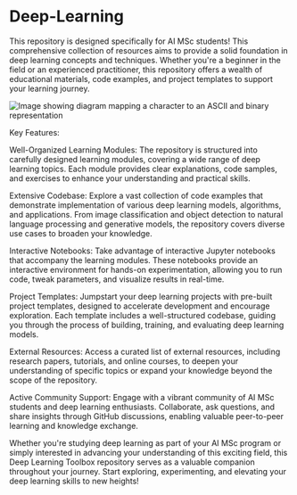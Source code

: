 # Deep-Learning
This repository is designed specifically for AI MSc students! This comprehensive collection of resources aims to provide a solid foundation in deep learning concepts and techniques. Whether you're a beginner in the field or an experienced practitioner, this repository offers a wealth of educational materials, code examples, and project templates to support your learning journey.

![Image showing diagram mapping a character to an ASCII and binary representation]([https://editor.analyticsvidhya.com/uploads/49583NLP-scaled-1-2048x771.jpeg](https://i0.wp.com/semiengineering.com/wp-content/uploads/2018/01/MLvsDL.png?resize=733%2C405&ssl=1))

Key Features:

Well-Organized Learning Modules: The repository is structured into carefully designed learning modules, covering a wide range of deep learning topics. Each module provides clear explanations, code samples, and exercises to enhance your understanding and practical skills.

Extensive Codebase: Explore a vast collection of code examples that demonstrate implementation of various deep learning models, algorithms, and applications. From image classification and object detection to natural language processing and generative models, the repository covers diverse use cases to broaden your knowledge.

Interactive Notebooks: Take advantage of interactive Jupyter notebooks that accompany the learning modules. These notebooks provide an interactive environment for hands-on experimentation, allowing you to run code, tweak parameters, and visualize results in real-time.

Project Templates: Jumpstart your deep learning projects with pre-built project templates, designed to accelerate development and encourage exploration. Each template includes a well-structured codebase, guiding you through the process of building, training, and evaluating deep learning models.

External Resources: Access a curated list of external resources, including research papers, tutorials, and online courses, to deepen your understanding of specific topics or expand your knowledge beyond the scope of the repository.

Active Community Support: Engage with a vibrant community of AI MSc students and deep learning enthusiasts. Collaborate, ask questions, and share insights through GitHub discussions, enabling valuable peer-to-peer learning and knowledge exchange.

Whether you're studying deep learning as part of your AI MSc program or simply interested in advancing your understanding of this exciting field, this Deep Learning Toolbox repository serves as a valuable companion throughout your journey. Start exploring, experimenting, and elevating your deep learning skills to new heights!

